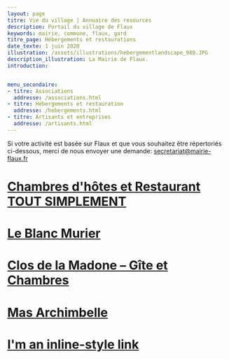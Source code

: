 ```yaml
---
layout: page
titre: Vie du village | Annuaire des resources
description: Portail du village de Flaux
keywords: mairie, commune, flaux, gard
titre_page: Hébergements et restaurations
date_texte: 1 juin 2020
illustration: /assets/illustrations/hebergementlandscape_980.JPG
description_illustration: La Mairie de Flaux.
introduction:


menu_secondaire:
- titre: Associations
  addresse: /associations.html
- titre: Hébergements et restauration
  addresse: /hebergements.html
- titre: Artisants et entreprises
  addresse: /artisants.html
---
```


Si votre activité est basée sur Flaux et que vous souhaitez être répertoriés ci-dessous, merci de nous envoyer une demande: secretariat@mairie-flaux.fr

# [Chambres d'hôtes et Restaurant TOUT SIMPLEMENT](http://www.chambres-hotes-uzes.com/)

# [Le Blanc Murier](https://www.leblancmurier.fr/fr/)

# [Clos de la Madone – Gîte et Chambres](https://closdelamadone.fr/)

# [Mas Archimbelle](https://mas-archimbelle-fr.book.direct/en-us)

# [I'm an inline-style link](https://www.google.com)
